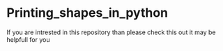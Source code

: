 # Printing_shapes_in_python

If you are intrested in this repository than please check this out it may be helpfull for you
